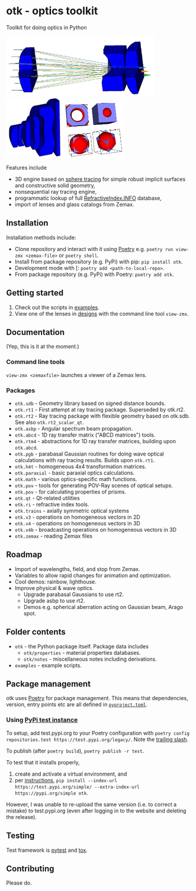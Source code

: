 # otk - optics toolkit

Toolkit for doing optics in Python

<img src="screenshots/zemax_conic_telecentric_lens.png" width="400  " title="conic telecentric lens with rays"><img src="screenshots/cell-phone-lens.png" width="160" title="cell phone lens"><img src="screenshots/csg.png" width="160" title="cell phone lens">

Features include

* 3D engine based on [sphere tracing](https://link.springer.com/article/10.1007/s003710050084) for simple robust implicit surfaces and constructive solid geometry,
* nonsequential ray tracing engine,
* programmatic lookup of full [RefractiveIndex.INFO](https://refractiveindex.info/) database,
* import of lenses and glass catalogs from Zemax.

## Installation

Installation methods include:

* Clone repository and interact with it using [Poetry](https://python-poetry.org/) e.g. `poetry run view-zmx <zemax-file>` or `poetry shell`.
* Install from package repository (e.g. PyPi) with pip: `pip install otk`.
* Development mode with [: `poetry add <path-to-local-repo>`.
* From package repository (e.g. PyPi) with Poetry: `poetry add otk`.

## Getting started

1. Check out the scripts in [examples](./examples).
2. View one of the lenses in [designs](./designs) with the command line tool `view-zmx`.

## Documentation

(Yep, this is it at the moment.)

### Command line tools

`view-zmx <zemaxfile>` launches a viewer of a Zemax lens.

### Packages

* `otk.sdb` - Geometry library based on signed distance bounds.
* `otk.rt1` - First attempt at ray tracing package. Superseded by otk.rt2.
* `otk.rt2` - Ray tracing package with flexible geometry based on otk.sdb. See also `otk.rt2_scalar_qt`.
* `otk.asbp` - Angular spectrum beam propagation.
* `otk.abcd` - 1D ray transfer matrix ("ABCD matrices") tools.
* `otk.rtm4` - abstractions for 1D ray transfer matrices, building upon `otk.abcd`.
* `otk.pgb` - parabasal Gaussian routines for doing wave optical calculations with ray tracing results. Builds upon `otk.rt1`.
* `otk.h4t` - homogeneous 4x4 transformation matrices.
* `otk.paraxial` - basic paraxial optics calculations.
* `otk.math` - various optics-specific math functions.
* `otk.pov` - tools for generating POV-Ray scenes of optical setups.
* `otk.pov` - for calculating properties of prisms.
* `otk.qt` - Qt-related utilities
* `otk.ri` - refractive index tools.
* `otk.trains` - axially symmetric optical systems
* `otk.v3` - operations on homogeneous vectors in 2D
* `otk.v4` - operations on homogeneous vectors in 3D
* `otk.v4b` - broadcasting operations on homogeneous vectors in 3D
* `otk.zemax` - reading Zemax files

## Roadmap

* Import of wavelengths, field, and stop from Zemax.
* Variables to allow rapid changes for animation and optimization.
* Cool demos: rainbow, lighthouse.
* Improve physical & wave optics.
  * Upgrade parabasal Gaussians to use rt2.
  * Upgrade asbp to use rt2.
  * Demos e.g. spherical aberration acting on Gaussian beam, Arago spot.

## Folder contents

* `otk` - the Python package itself. Package data includes
  * `otk/properties` - material properties databases.
  * `otk/notes` - miscellaneous notes including derivations.
* `examples` - example scripts.

## Package management

otk uses [Poetry](https://python-poetry.org/) for package management. This means that dependencies, version, entry points etc are all defined in [`pyproject.toml`](./pyproject.toml).

### Using [PyPi test instance](https://test.pypi.org/)

To setup, add test.pypi.org to your Poetry configuration with `poetry config repositories.test https://test.pypi.org/legacy/`. Note the [trailing slash](https://github.com/python-poetry/poetry/issues/742).

To publish (after `poetry build`), `poetry publish -r test`.

To test that it installs properly,
1. create and activate a virtual environment, and
2. per [instructions](https://packaging.python.org/guides/using-testpypi/), `pip install --index-url https://test.pypi.org/simple/ --extra-index-url https://pypi.org/simple otk`.

However, I was unable to re-upload the same version (i.e. to correct a mistake) to test.pypi.org (even after logging in to the website and deleting the release).

## Testing

Test framework is [pytest](https://docs.pytest.org/en/latest/) and [tox](https://tox.readthedocs.io/en/latest/).

## Contributing

Please do.
